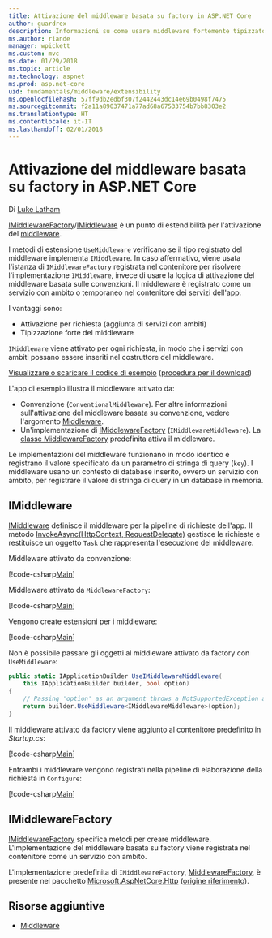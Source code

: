 ```yaml
---
title: Attivazione del middleware basata su factory in ASP.NET Core
author: guardrex
description: Informazioni su come usare middleware fortemente tipizzato con un'implementazione di attivazione basata su factory in ASP.NET Core.
ms.author: riande
manager: wpickett
ms.custom: mvc
ms.date: 01/29/2018
ms.topic: article
ms.technology: aspnet
ms.prod: asp.net-core
uid: fundamentals/middleware/extensibility
ms.openlocfilehash: 57ff9db2edbf307f2442443dc14e69b0498f7475
ms.sourcegitcommit: f2a11a89037471a77ad68a67533754b7bb8303e2
ms.translationtype: HT
ms.contentlocale: it-IT
ms.lasthandoff: 02/01/2018
---
```

# <a name="factory-based-middleware-activation-in-aspnet-core"></a>Attivazione del middleware basata su factory in ASP.NET Core

Di [Luke Latham](https://github.com/guardrex)

[IMiddlewareFactory](/dotnet/api/microsoft.aspnetcore.http.imiddlewarefactory)/[IMiddleware](/dotnet/api/microsoft.aspnetcore.http.imiddleware) è un punto di estendibilità per l'attivazione del [middleware](xref:fundamentals/middleware/index).

I metodi di estensione `UseMiddleware` verificano se il tipo registrato del middleware implementa `IMiddleware`. In caso affermativo, viene usata l'istanza di `IMiddlewareFactory` registrata nel contenitore per risolvere l'implementazione `IMiddleware`, invece di usare la logica di attivazione del middleware basata sulle convenzioni. Il middleware è registrato come un servizio con ambito o temporaneo nel contenitore dei servizi dell'app.

I vantaggi sono:

* Attivazione per richiesta (aggiunta di servizi con ambiti)
* Tipizzazione forte del middleware

`IMiddleware` viene attivato per ogni richiesta, in modo che i servizi con ambiti possano essere inseriti nel costruttore del middleware.

[Visualizzare o scaricare il codice di esempio](https://github.com/aspnet/Docs/tree/master/aspnetcore/fundamentals/middleware/extensibility/sample) ([procedura per il download](xref:tutorials/index#how-to-download-a-sample))

L'app di esempio illustra il middleware attivato da:

* Convenzione (`ConventionalMiddleware`). Per altre informazioni sull'attivazione del middleware basata su convenzione, vedere l'argomento [Middleware](xref:fundamentals/middleware/index).
* Un'implementazione di [IMiddlewareFactory](/dotnet/api/microsoft.aspnetcore.http.imiddlewarefactory) (`IMiddlewareMiddleware`). La [classe MiddlewareFactory](/dotnet/api/microsoft.aspnetcore.http.middlewarefactory) predefinita attiva il middleware.

Le implementazioni del middleware funzionano in modo identico e registrano il valore specificato da un parametro di stringa di query (`key`). I middleware usano un contesto di database inserito, ovvero un servizio con ambito, per registrare il valore di stringa di query in un database in memoria.

## <a name="imiddleware"></a>IMiddleware

[IMiddleware](/dotnet/api/microsoft.aspnetcore.http.imiddleware) definisce il middleware per la pipeline di richieste dell'app. Il metodo [InvokeAsync(HttpContext, RequestDelegate)](/dotnet/api/microsoft.aspnetcore.http.imiddleware.invokeasync#Microsoft_AspNetCore_Http_IMiddleware_InvokeAsync_Microsoft_AspNetCore_Http_HttpContext_Microsoft_AspNetCore_Http_RequestDelegate_) gestisce le richieste e restituisce un oggetto `Task` che rappresenta l'esecuzione del middleware.

Middleware attivato da convenzione:

[!code-csharp[Main](extensibility/sample/Middleware/ConventionalMiddleware.cs?name=snippet1)]

Middleware attivato da `MiddlewareFactory`:

[!code-csharp[Main](extensibility/sample/Middleware/IMiddlewareMiddleware.cs?name=snippet1)]

Vengono create estensioni per i middleware:

[!code-csharp[Main](extensibility/sample/Middleware/MiddlewareExtensions.cs?name=snippet1)]

Non è possibile passare gli oggetti al middleware attivato da factory con `UseMiddleware`:

```csharp
public static IApplicationBuilder UseIMiddlewareMiddleware(
    this IApplicationBuilder builder, bool option)
{
    // Passing 'option' as an argument throws a NotSupportedException at runtime.
    return builder.UseMiddleware<IMiddlewareMiddleware>(option);
}
```

Il middleware attivato da factory viene aggiunto al contenitore predefinito in *Startup.cs*:

[!code-csharp[Main](extensibility/sample/Startup.cs?name=snippet1&highlight=6)]

Entrambi i middleware vengono registrati nella pipeline di elaborazione della richiesta in `Configure`:

[!code-csharp[Main](extensibility/sample/Startup.cs?name=snippet2&highlight=12-13)]

## <a name="imiddlewarefactory"></a>IMiddlewareFactory

[IMiddlewareFactory](/dotnet/api/microsoft.aspnetcore.http.imiddlewarefactory) specifica metodi per creare middleware. L'implementazione del middleware basata su factory viene registrata nel contenitore come un servizio con ambito.

L'implementazione predefinita di `IMiddlewareFactory`, [MiddlewareFactory](/dotnet/api/microsoft.aspnetcore.http.middlewarefactory), è presente nel pacchetto [Microsoft.AspNetCore.Http](https://www.nuget.org/packages/Microsoft.AspNetCore.Http/) ([origine riferimento](https://github.com/aspnet/HttpAbstractions/blob/release/2.0/src/Microsoft.AspNetCore.Http/MiddlewareFactory.cs)).

## <a name="additional-resources"></a>Risorse aggiuntive

* [Middleware](xref:fundamentals/middleware/index)
